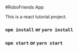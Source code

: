 #RoboFriends App

This is a react tutorial project.

### `npm install` or `yarn install`

### `npm start` or `yarn start`

